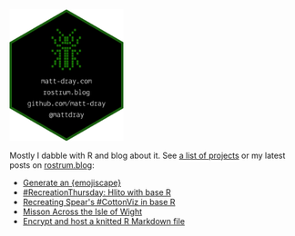 <img src="https://raw.githubusercontent.com/matt-dray/stickers/master/output/business_hex.png" width=200>

Mostly I dabble with R and blog about it. See [a list of projects](https://github.com/matt-dray/projects/blob/main/README.md) or my latest posts on [rostrum.blog](https://www.rostrum.blog/):

<!-- BLOG-POST-LIST:START -->
- [Generate an {emojiscape}](https://www.rostrum.blog/2021/06/26/emojiscape/)
- [#RecreationThursday: Hlito with base R](https://www.rostrum.blog/2021/06/21/recreate-hlito/)
- [Recreating Spear's #CottonViz in base R](https://www.rostrum.blog/2021/06/08/recreate-spear/)
- [Misson Across the Isle of Wight](https://www.rostrum.blog/2021/05/22/mission-across-iow/)
- [Encrypt and host a knitted R Markdown file](https://www.rostrum.blog/2021/05/07/encrypted-rmd/)
<!-- BLOG-POST-LIST:END -->
